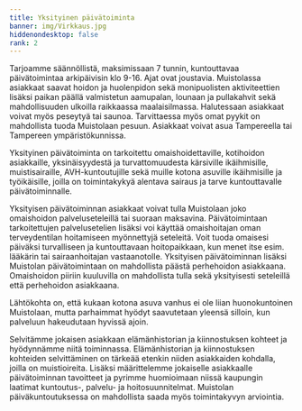 ```yaml
---
title: Yksityinen päivätoiminta
banner: img/Virkkaus.jpg
hiddenondesktop: false
rank: 2
---
```

Tarjoamme säännöllistä, maksimissaan 7 tunnin, kuntouttavaa päivätoimintaa arkipäivisin klo 9-16. Ajat ovat joustavia. Muistolassa asiakkaat saavat hoidon ja huolenpidon sekä monipuolisten aktiviteettien lisäksi paikan päällä valmistetun aamupalan, lounaan ja pullakahvit sekä mahdollisuuden ulkoilla raikkaassa maalaisilmassa. Halutessaan asiakkaat voivat myös peseytyä tai saunoa. Tarvittaessa myös omat pyykit on mahdollista tuoda Muistolaan pesuun. Asiakkaat voivat asua Tampereella tai Tampereen ympäristökunnissa.

Yksityinen päivätoiminta on tarkoitettu omaishoidettaville, kotihoidon asiakkaille, yksinäisyydestä ja turvattomuudesta kärsiville ikäihmisille, muistisairaille, AVH-kuntoutujille sekä muille kotona asuville ikäihmisille ja työikäisille, joilla on toimintakykyä alentava sairaus ja tarve kuntouttavalle päivätoiminnalle.

Yksityisen päivätoiminnan asiakkaat voivat tulla Muistolaan joko omaishoidon palveluseteleillä tai suoraan maksavina. Päivätoimintaan tarkoitettujen palvelusetelien lisäksi voi käyttää omaishoitajan oman terveydentilan hoitamiseen myönnettyjä seteleitä. Voit tuoda omaisesi päiväksi turvalliseen ja kuntouttavaan hoitopaikkaan, kun menet itse esim. lääkärin tai sairaanhoitajan vastaanotolle. Yksityisen päivätoiminnan lisäksi Muistolan päivätoimintaan on mahdollista päästä perhehoidon asiakkaana. Omaishoidon piiriin kuuluvilla on mahdollista tulla sekä yksityisesti seteleillä että perhehoidon asiakkaana.

Lähtökohta on, että kukaan kotona asuva vanhus ei ole liian huonokuntoinen Muistolaan, mutta parhaimmat hyödyt saavutetaan yleensä silloin, kun palveluun hakeudutaan hyvissä ajoin. 

Selvitämme jokaisen asiakkaan elämänhistorian ja kiinnostuksen kohteet ja hyödynnämme niitä toiminnassa. Elämänhistorian ja kiinnostuksen kohteiden selvittäminen on tärkeää etenkin niiden asiakkaiden kohdalla, joilla on muistioireita. Lisäksi määrittelemme jokaiselle asiakkaalle päivätoiminnan tavoitteet ja pyrimme huomioimaan niissä kaupungin laatimat kuntoutus-, palvelu- ja hoitosuunnitelmat. Muistolan päiväkuntoutuksessa on mahdollista saada myös toimintakyvyn arviointia.
